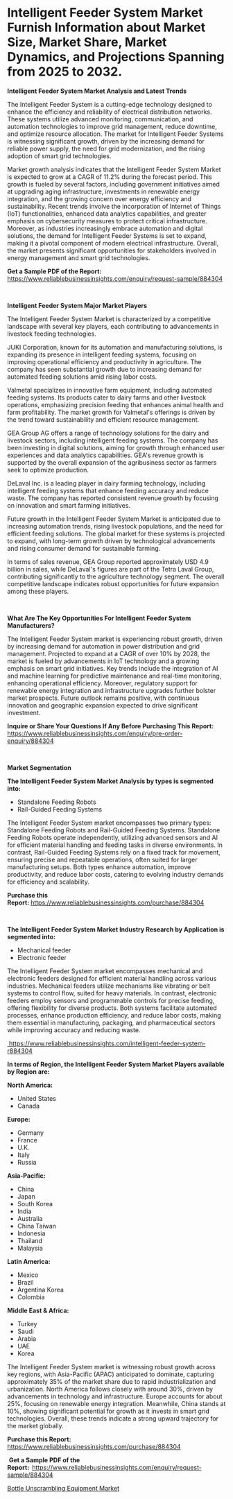 <p><h1>Intelligent Feeder System Market Furnish Information about Market Size, Market Share, Market Dynamics, and Projections Spanning from 2025 to 2032.</h1></p><p><strong>Intelligent Feeder System Market Analysis and Latest Trends</strong></p>
<p><p>The Intelligent Feeder System is a cutting-edge technology designed to enhance the efficiency and reliability of electrical distribution networks. These systems utilize advanced monitoring, communication, and automation technologies to improve grid management, reduce downtime, and optimize resource allocation. The market for Intelligent Feeder Systems is witnessing significant growth, driven by the increasing demand for reliable power supply, the need for grid modernization, and the rising adoption of smart grid technologies.</p><p>Market growth analysis indicates that the Intelligent Feeder System Market is expected to grow at a CAGR of 11.2% during the forecast period. This growth is fueled by several factors, including government initiatives aimed at upgrading aging infrastructure, investments in renewable energy integration, and the growing concern over energy efficiency and sustainability. Recent trends involve the incorporation of Internet of Things (IoT) functionalities, enhanced data analytics capabilities, and greater emphasis on cybersecurity measures to protect critical infrastructure. Moreover, as industries increasingly embrace automation and digital solutions, the demand for Intelligent Feeder Systems is set to expand, making it a pivotal component of modern electrical infrastructure. Overall, the market presents significant opportunities for stakeholders involved in energy management and smart grid technologies.</p></p>
<p><strong>Get a Sample PDF of the Report:&nbsp;</strong> <a href="https://www.reliablebusinessinsights.com/enquiry/request-sample/884304?utm_campaign=2529&utm_medium=2&utm_source=Github&utm_content=ia&utm_term=25022025&utm_id=intelligent-feeder-system">https://www.reliablebusinessinsights.com/enquiry/request-sample/884304</a></p>
<p>&nbsp;</p>
<p><strong>Intelligent Feeder System Major Market Players</strong></p>
<p><p>The Intelligent Feeder System Market is characterized by a competitive landscape with several key players, each contributing to advancements in livestock feeding technologies.</p><p>JUKI Corporation, known for its automation and manufacturing solutions, is expanding its presence in intelligent feeding systems, focusing on improving operational efficiency and productivity in agriculture. The company has seen substantial growth due to increasing demand for automated feeding solutions amid rising labor costs.</p><p>Valmetal specializes in innovative farm equipment, including automated feeding systems. Its products cater to dairy farms and other livestock operations, emphasizing precision feeding that enhances animal health and farm profitability. The market growth for Valmetal's offerings is driven by the trend toward sustainability and efficient resource management.</p><p>GEA Group AG offers a range of technology solutions for the dairy and livestock sectors, including intelligent feeding systems. The company has been investing in digital solutions, aiming for growth through enhanced user experiences and data analytics capabilities. GEA's revenue growth is supported by the overall expansion of the agribusiness sector as farmers seek to optimize production.</p><p>DeLaval Inc. is a leading player in dairy farming technology, including intelligent feeding systems that enhance feeding accuracy and reduce waste. The company has reported consistent revenue growth by focusing on innovation and smart farming initiatives.</p><p>Future growth in the Intelligent Feeder System Market is anticipated due to increasing automation trends, rising livestock populations, and the need for efficient feeding solutions. The global market for these systems is projected to expand, with long-term growth driven by technological advancements and rising consumer demand for sustainable farming.</p><p>In terms of sales revenue, GEA Group reported approximately USD 4.9 billion in sales, while DeLaval's figures are part of the Tetra Laval Group, contributing significantly to the agriculture technology segment. The overall competitive landscape indicates robust opportunities for future expansion among these players.</p></p>
<p>&nbsp;</p>
<p><strong>What Are The Key Opportunities For Intelligent Feeder System Manufacturers?</strong></p>
<p><p>The Intelligent Feeder System market is experiencing robust growth, driven by increasing demand for automation in power distribution and grid management. Projected to expand at a CAGR of over 10% by 2028, the market is fueled by advancements in IoT technology and a growing emphasis on smart grid initiatives. Key trends include the integration of AI and machine learning for predictive maintenance and real-time monitoring, enhancing operational efficiency. Moreover, regulatory support for renewable energy integration and infrastructure upgrades further bolster market prospects. Future outlook remains positive, with continuous innovation and geographic expansion expected to drive significant investment.</p></p>
<p><strong>Inquire or Share Your Questions If Any Before Purchasing This Report:</strong> <a href="https://www.reliablebusinessinsights.com/enquiry/pre-order-enquiry/884304?utm_campaign=2529&utm_medium=2&utm_source=Github&utm_content=ia&utm_term=25022025&utm_id=intelligent-feeder-system">https://www.reliablebusinessinsights.com/enquiry/pre-order-enquiry/884304</a></p>
<p>&nbsp;</p>
<p><strong>Market Segmentation</strong></p>
<p><strong>The Intelligent Feeder System Market Analysis by types is segmented into:</strong></p>
<p><ul><li>Standalone Feeding Robots</li><li>Rail-Guided Feeding Systems</li></ul></p>
<p><p>The Intelligent Feeder System market encompasses two primary types: Standalone Feeding Robots and Rail-Guided Feeding Systems. Standalone Feeding Robots operate independently, utilizing advanced sensors and AI for efficient material handling and feeding tasks in diverse environments. In contrast, Rail-Guided Feeding Systems rely on a fixed track for movement, ensuring precise and repeatable operations, often suited for larger manufacturing setups. Both types enhance automation, improve productivity, and reduce labor costs, catering to evolving industry demands for efficiency and scalability.</p></p>
<p><strong>Purchase this Report:&nbsp;</strong><a href="https://www.reliablebusinessinsights.com/purchase/884304?utm_campaign=2529&utm_medium=2&utm_source=Github&utm_content=ia&utm_term=25022025&utm_id=intelligent-feeder-system">https://www.reliablebusinessinsights.com/purchase/884304</a></p>
<p>&nbsp;</p>
<p><strong>The Intelligent Feeder System Market Industry Research by Application is segmented into:</strong></p>
<p><ul><li>Mechanical feeder</li><li>Electronic feeder</li></ul></p>
<p><p>The Intelligent Feeder System market encompasses mechanical and electronic feeders designed for efficient material handling across various industries. Mechanical feeders utilize mechanisms like vibrating or belt systems to control flow, suited for heavy materials. In contrast, electronic feeders employ sensors and programmable controls for precise feeding, offering flexibility for diverse products. Both systems facilitate automated processes, enhance production efficiency, and reduce labor costs, making them essential in manufacturing, packaging, and pharmaceutical sectors while improving accuracy and reducing waste.</p></p>
<p><a href="https://www.reliablebusinessinsights.com/intelligent-feeder-system-r884304?utm_campaign=2529&utm_medium=2&utm_source=Github&utm_content=ia&utm_term=25022025&utm_id=intelligent-feeder-system">&nbsp;https://www.reliablebusinessinsights.com/intelligent-feeder-system-r884304</a></p>
<p><strong>In terms of Region, the Intelligent Feeder System Market Players available by Region are:</strong></p>
<p>
    <p> <strong> North America: </strong>
        <ul>
            <li>United States</li>
            <li>Canada</li>
        </ul>
        </p> 
    <p> <strong> Europe: </strong>
        <ul>
            <li>Germany</li>
            <li>France</li>
            <li>U.K.</li>
            <li>Italy</li>
            <li>Russia</li>
        </ul>
        </p> 
    <p> <strong> Asia-Pacific: </strong>
        <ul>
            <li>China</li>
            <li>Japan</li>
            <li>South Korea</li>
            <li>India</li>
            <li>Australia</li>
            <li>China Taiwan</li>
            <li>Indonesia</li>
            <li>Thailand</li>
            <li>Malaysia</li>
        </ul>
        </p> 
    <p> <strong> Latin America: </strong>
        <ul>
            <li>Mexico</li>
            <li>Brazil</li>
            <li>Argentina Korea</li>
            <li>Colombia</li>
        </ul>
        </p> 
    <p> <strong> Middle East & Africa: </strong>
        <ul>
            <li>Turkey</li>
            <li>Saudi</li>
            <li>Arabia</li>
            <li>UAE</li>
            <li>Korea</li>
        </ul>
    </p>
    </p>
<p><p>The Intelligent Feeder System market is witnessing robust growth across key regions, with Asia-Pacific (APAC) anticipated to dominate, capturing approximately 35% of the market share due to rapid industrialization and urbanization. North America follows closely with around 30%, driven by advancements in technology and infrastructure. Europe accounts for about 25%, focusing on renewable energy integration. Meanwhile, China stands at 10%, showing significant potential for growth as it invests in smart grid technologies. Overall, these trends indicate a strong upward trajectory for the market globally.</p></p>
<p><strong>Purchase this Report: </strong><a href="https://www.reliablebusinessinsights.com/purchase/884304?utm_campaign=2529&utm_medium=2&utm_source=Github&utm_content=ia&utm_term=25022025&utm_id=intelligent-feeder-system">https://www.reliablebusinessinsights.com/purchase/884304</a></p>
<p>&nbsp;<strong>Get a Sample PDF of the Report:&nbsp;&nbsp;</strong><a href="https://www.reliablebusinessinsights.com/enquiry/request-sample/884304?utm_campaign=2529&utm_medium=2&utm_source=Github&utm_content=ia&utm_term=25022025&utm_id=intelligent-feeder-system">https://www.reliablebusinessinsights.com/enquiry/request-sample/884304</a></p>
<p><strong></strong></p>
<p><p><a href="https://github.com/akaalahk/Market-Research-Report-List-1/blob/main/bottle-unscrambling-equipment-market.md?utm_campaign=2529&utm_medium=2&utm_source=Github&utm_content=ia&utm_term=25022025&utm_id=intelligent-feeder-system">Bottle Unscrambling Equipment Market</a></p></p>